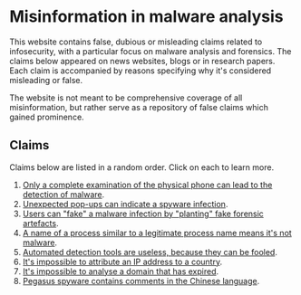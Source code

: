 # Misinformation in malware analysis

This website contains false, dubious or misleading claims related to infosecurity, with a particular focus on malware analysis and forensics. The claims below appeared on news websites, blogs or in research papers. Each claim is accompanied by reasons specifying why it's considered misleading or false.

The website is not meant to be comprehensive coverage of all misinformation, but rather serve as a repository of false claims which gained prominence.

## Claims
Claims below are listed in a random order. Click on each to learn more.

1.  [Only a complete examination of the physical phone can lead to the detection of malware](claims/00001).
2.  [Unexpected pop-ups can indicate a spyware infection](claims/00002).
3.  [Users can "fake" a malware infection by "planting" fake forensic artefacts](claims/00003).
4.  [A name of a process similar to a legitimate process name means it's not malware](claims/00004).
5.  [Automated detection tools are useless, because they can be fooled](claims/00005).
6.  [It's impossible to attribute an IP address to a country](claims/00006).
7.  [It's impossible to analyse a domain that has expired](claims/00007).
8.  [Pegasus spyware contains comments in the Chinese language](claims/00008).
